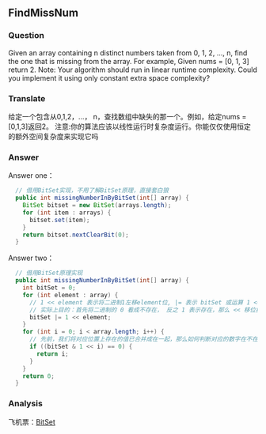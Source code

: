 ## FindMissNum

### Question

Given an array containing n distinct numbers taken from 0, 1, 2, ..., n, find the one that is missing from the array.
For example, Given nums = [0, 1, 3] return 2.
Note: Your algorithm should run in linear runtime complexity. Could you implement it using only constant extra space complexity?

### Translate

给定一个包含从0,1,2，…， n，查找数组中缺失的那一个。例如，给定nums =[0,1,3]返回2。
注意:你的算法应该以线性运行时复杂度运行。你能仅仅使用恒定的额外空间复杂度来实现它吗

### Answer

Answer one：

```java
  // 借用BitSet实现，不用了解BitSet原理，直接套白狼
  public int missingNumberInByBitSet(int[] array) {
    BitSet bitset = new BitSet(arrays.length);
    for (int item : arrays) {
      bitset.set(item);
    }
    return bitset.nextClearBit(0);
  }
```

Answer two：

```java
  // 借用BitSet原理实现
  public int missingNumberInByBitSet(int[] array) {
    int bitSet = 0;
    for (int element : array) {
      // 1 << element 表示将二进制1左移element位, |= 表示 bitSet 或运算 1 << element
      // 实际上目的：首先将二进制的 0 看成不存在， 反之 1 表示存在，那么 << 移位操作 就是完成将数组里存在的数字在对应位置上标记为1， |=操作就是将所有的存在的值合并到一起去
      bitSet |= 1 << element;
    }
    for (int i = 0; i < array.length; i++) {
      // 先前，我们将对应位置上存在的值已合并成在一起，那么如何判断对应的数字在不在呢？利用与运算，只有不存在的数字对应位置上的值为0，与1<<n与运算才会得到0，进而知道该值不存在
      if ((bitSet & 1 << i) == 0) {
        return i;
      }
    }
    return 0;
  }
```

### Analysis

飞机票：[BitSet](../SourceAnalysis/Jdk/Collection/BitSet.md)

